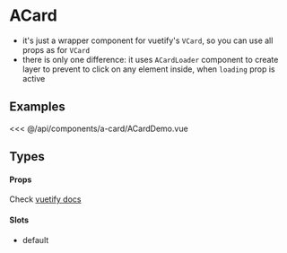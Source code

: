 <script setup>
import ACardDemo from './ACardDemo.vue'
</script>

# ACard

- it's just a wrapper component for vuetify's `VCard`, so you can use all props as for `VCard`
- there is only one difference: it uses `ACardLoader` component to create layer to prevent to click on any element inside, when `loading` prop is active

## Examples
<DocsExample>
  <ACardDemo />
</DocsExample>

<<< @/api/components/a-card/ACardDemo.vue

## Types
#### Props
Check [vuetify docs](https://vuetifyjs.com/en/api/v-card/#props)

#### Slots
- default
